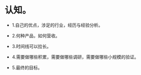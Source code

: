 # 认知。

- 1.自己的优点，涉足的行业，经历与经验分析。

- 2.何种产品，如何营收。

- 3.时间线可以拉长。

- 4.需要做哪些积累，需要做哪些调研，需要做哪些小规模的验证。

- 5.最终的目标。

